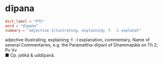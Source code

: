 # dīpana

``` toml
dict_label = "PTS"
word = "dīpana"
summary = "adjective illustrating, explaining; f. -ī explanat"
```

adjective illustrating, explaining; f. *\-ī* explanation, commentary, Name of several Commentaries, e.g. the Paramattha\-dīpanī of Dhammapāla on Th 2; Pv Vv  
■ Cp. jotikā & uddīpanā.


